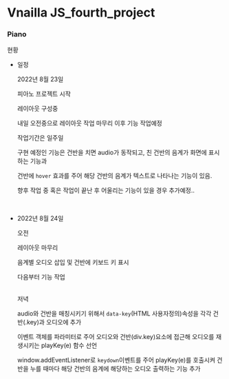 <h1>Vnailla JS_fourth_project</h1>

<h3>Piano</h3>

현황

* 일정

  2022년 8월 23일 

  피아노 프로젝트 시작<br>

  레이아웃 구성중 <br>

  내일 오전중으로 레이아웃 작업 마무리 이후 기능 작업예정 <br>

  작업기간은 일주일 <br>

  구현 예정인 기능은 건반을 치면 audio가 동작되고, 친 건반의 음계가 화면에 표시하는 기능과<br>

  건반에 `hover` 효과를 주어 해당 건반의 음계가 텍스트로 나타나는 기능이 있음.<br>

  향후 작업 중 혹은 작업이 끝난 후 어울리는 기능이 있을 경우 추가예정..  <br>

  <br>

* 2022년 8월 24일 

  오전<br>

  레이아웃 마무리<br>

  음계별 오디오 삽입 및 건반에 키보드 키 표시<br>

  다음부터 기능 작업<br><br>

  저녁<br>

  audio와 건반을 매칭시키기 위해서 `data-key`(HTML 사용자정의)속성을 각각 건반(.key)과 오디오에 추가 <br>

  이벤트 객체를 파라미터로 주어  오디오와 건반(div.key)요소에 접근해 오디오를 재생시키는 playKey(e) 함수 선언 

  window.addEventListener로 `keydown`이벤트를 주어 playKey(e)를 호출시켜 건반을 누를 때마다 해당 건반의 음계에 해당하는 오디오 출력하는 기능 추가<br>

  

  